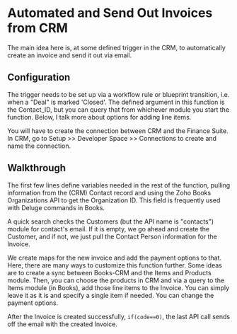 # Automated and Send Out Invoices from CRM
The main idea here is, at some defined trigger in the CRM, to automatically create an invoice and send it out via email.

## Configuration
The trigger needs to be set up via a workflow rule or blueprint transition, i.e. when a "Deal" is marked 'Closed'. The defined argument in this function is the Contact_ID, but you can query that from whichever module you start the function. Below, I talk more about options for adding line items.

You will have to create the connection between CRM and the Finance Suite. In CRM, go to Setup >> Developer Space >> Connections to create and name the connection.

## Walkthrough
The first few lines define variables needed in the rest of the function, pulling information from the (CRM) Contact record and using the Zoho Books Organizations API to get the Organization ID. This field is frequently used with Deluge commands in Books.

A quick search checks the Customers (but the API name is "contacts") module for contact's email. If it is empty, we go ahead and create the Customer, and if not, we just pull the Contact Person information for the Invoice.

We create maps for the new invoice and add the payment options to that. Here, there are many ways to customize this function further. Some ideas are to create a sync between Books-CRM and the Items and Products module. Then, you can choose the products in CRM and via a query to the Items module (in Books), add those line items to the Invoice. You can simply leave it as it is and specify a single item if needed. You can change the payment options.

After the Invoice is created successfully, `if(code==0)`, the last API call sends off the email with the created Invoice.

